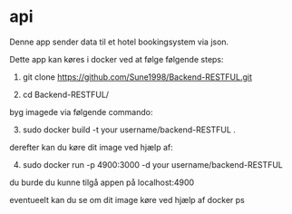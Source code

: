 # api

Denne app sender data til et hotel bookingsystem via json.

Dette app kan køres i docker ved at følge følgende steps:

1. git clone https://github.com/Sune1998/Backend-RESTFUL.git

2. cd Backend-RESTFUL/

byg imagede via følgende commando:

3.  sudo docker build -t your username/backend-RESTFUL . 

derefter kan du køre dit image ved hjælp af:

4. sudo docker run -p 4900:3000 -d your username/backend-RESTFUL

du burde du kunne tilgå appen på localhost:4900

eventueelt kan du se om dit image køre ved hjælp af docker ps


